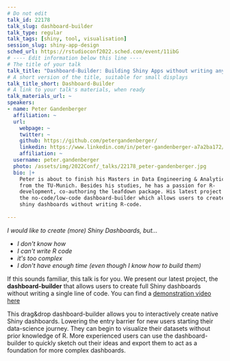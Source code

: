 ```yaml
---
# Do not edit
talk_id: 22178
talk_slug: dashboard-builder
talk_type: regular
talk_tags: [shiny, tool, visualisation]
session_slug: shiny-app-design
sched_url: https://rstudioconf2022.sched.com/event/11ibG
# ---- Edit information below this line ----
# The title of your talk
talk_title: "Dashboard-Builder: Building Shiny Apps without writing any code"
# A short version of the title, suitable for small displays
talk_title_short: Dashboard-Builder
# A link to your talk's materials, when ready
talk_materials_url: ~
speakers:
- name: Peter Gandenberger
  affiliation: ~
  url:
    webpage: ~
    twitter: ~
    github: https://github.com/petergandenberger/
    linkedin: https://www.linkedin.com/in/peter-gandenberger-a7a2ba172/
    affiliation: ~
  username: peter.gandenberger
  photo: /assets/img/2022Conf/_talks/22178_peter-gandenberger.jpg
  bio: |+
    Peter is about to finish his Masters in Data Engineering & Analytics
    from the TU-Munich. Besides his studies, he has a passion for R-
    development, co-authoring the leafdown package. His latest project is
    the no-code/low-code dashboard-builder which allows users to create
    shiny dashboards without writing R-code.
    
---
```


<!-- ABSTRACT ----
Please write abstract below. You may use simple markdown (links, code style, bold, italics)
-->

_I would like to create (more) Shiny Dashboards, but..._
- _I don't know how_
- _I can't write R code_
- _it's too complex_
- _I don't have enough time (even though I know how to build them)_

If this sounds familiar, this talk is for you. We present our latest project, the **dashboard-builder** that allows users to create full Shiny dashboards without writing a single line of code. You can find a [demonstration video here](https://youtu.be/oOKJLMAkEiw)

This drag&drop dashboard-builder allows you to interactively create native Shiny dashboards. Lowering the entry barrier for new users starting their data-science journey. They can begin to visualize their datasets without prior knowledge of R. More experienced users can use the dashboard-builder to quickly sketch out their ideas and export them to act as a foundation for more complex dashboards.
